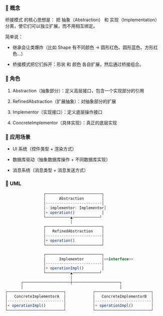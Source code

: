 ### 🔹 概念

桥接模式 的核心思想是：
把 抽象（Abstraction） 和 实现（Implementation） 分离，使它们可以独立扩展，而不用相互绑定。

简单说：

* 继承会让类爆炸（比如 Shape 有不同颜色 → 圆形红色、圆形蓝色、方形红色…）

* 桥接模式把它们拆开：形状 和 颜色 各自扩展，然后通过桥接组合。

### 🔹 角色

1. Abstraction（抽象部分）：定义高层接口，包含一个实现部分的引用

2. RefinedAbstraction（扩展抽象）：对抽象部分的扩展

3. Implementor（实现接口）：定义底层操作接口

4. ConcreteImplementor（具体实现）：真正的底层实现

### 🔹 应用场景

* UI 系统（控件类型 + 渲染方式）

* 数据库驱动（抽象数据库操作 + 不同数据库实现）

* 消息系统（消息类型 + 消息发送方式）

### 🔹 UML 

```javascript
                 ┌─────────────────────────┐
                 │      Abstraction        │
                 │-------------------------│
                 │- implementor: Implementor│
                 │+ operation()            │
                 └───────────▲────────────┘
                             │
                 ┌─────────────────────────┐
                 │   RefinedAbstraction    │
                 │-------------------------│
                 │+ operation()            │
                 └─────────────────────────┘

                 ┌─────────────────────────┐
                 │      Implementor        │<<interface>>
                 │-------------------------│
                 │+ operationImpl()        │
                 └───────────▲────────────┘
                             │
       ┌─────────────────────┼─────────────────────┐
       │                                           │
┌─────────────────────────┐            ┌─────────────────────────┐
│   ConcreteImplementorA  │            │   ConcreteImplementorB  │
│-------------------------│            │-------------------------│
│+ operationImpl()        │            │+ operationImpl()        │
└─────────────────────────┘            └─────────────────────────┘
```